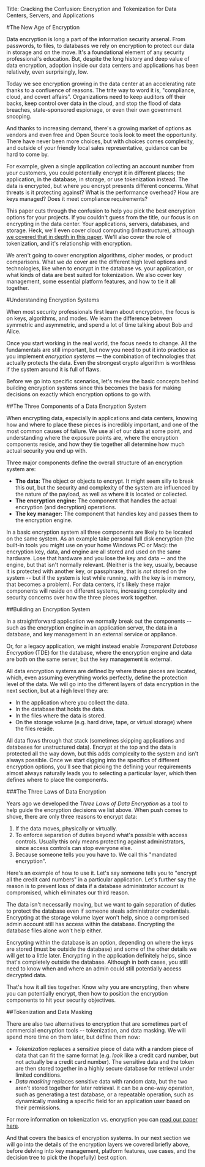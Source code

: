 Title: Cracking the Confusion: Encryption and Tokenization for Data Centers, Servers, and Applications

#The New Age of Encryption

Data encryption is long a part of the information security arsenal. From passwords, to files, to databases we rely on encryption to protect our data in storage and on the move. It's a foundational element of any security professional's education. But, despite the long history and deep value of data encryption, adoption inside our data centers and applications has been relatively, even surprisingly, low. 

Today we see encryption growing in the data center at an accelerating rate thanks to a confluence of reasons. The trite way to word it is, "compliance, cloud, and covert affairs". Organizations need to keep auditors off their backs, keep control over data in the cloud, and stop the flood of data breaches, state-sponsored espionage, or even their own government snooping. 

And thanks to increasing demand, there's a growing market of options as vendors and even free and Open Source tools look to meet the opportunity. There have never been more choices, but with choices comes complexity, and outside of your friendly local sales representative, guidance can be hard to come by. 

For example, given a single application collecting an account number from your customers, you could potentially encrypt it in different places; the application, in the database, in storage, or use tokenization instead. The data is encrypted, but where you encrypt presents different concerns. What threats is it protecting against? What is the performance overhead? How are keys managed? Does it meet compliance requirements? 

This paper cuts through the confusion to help you pick the best encryption options for your projects. If you couldn't guess from the title, our focus is on encrypting in the data center. Your applications, servers, databases, and storage. Heck, we'll even cover cloud computing (infrastructure), although [we covered that in depth in this paper](https://securosis.com/Research/Publication/defending-cloud-data-with-infrastructure-encryption). We'll also cover the role of tokenization, and it's relationship with encryption.

We aren't going to cover encryption algorithms, cipher modes, or product comparisons. What we *do* cover are the different high level options and technologies, like when to encrypt in the database vs. your application, or what kinds of data are best suited for tokenization. We also cover key management, some essential platform features, and how to tie it all together.

#Understanding Encryption Systems

When most security professionals first learn about encryption, the focus is on keys, algorithms, and modes. We learn the difference between symmetric and asymmetric, and spend a lot of time talking about Bob and Alice.

Once you start working in the real world, the focus needs to change. All the fundamentals are still important, but now you need to put it into practice as you implement *encryption systems* — the combination of technologies that actually protects the data. Even the strongest crypto algorithm is worthless if the system around it is full of flaws.

Before we go into specific scenarios, let's review the basic concepts behind building encryption systems since this becomes the basis for making decisions on exactly which encryption options to go with.

##The Three Components of a Data Encryption System

When encrypting data, especially in applications and data centers, knowing how and where to place these pieces is incredibly important, and one of the most common causes of failure. We use all of our data at some point, and understanding where the exposure points are, where the encryption components reside, and how they tie together all determine how much actual security you end up with.

Three major components define the overall structure of an encryption system are:

* **The data:** The object or objects to encrypt. It might seem silly to break this out, but the security and complexity of the system are influenced by the nature of the payload, as well as where it is located or collected.
* **The encryption engine:** The component that handles the actual encryption (and decryption) operations.
* **The key manager:** The component that handles key and passes them to the encryption engine.

In a basic encryption system all three components are likely to be located on the same system. As an example take personal full disk encryption (the built-in tools you might use on your home Windows PC or Mac): the encryption key, data, and engine are all stored and used on the same hardware. Lose that hardware and you lose the key and data -- and the engine, but that isn't normally relevant. (Neither is the key, usually, because it is protected with another key, or passphrase, that is *not* stored on the system -- but if the system is lost while running, with the key is in memory, that becomes a problem). For data centers, it's likely these major components will reside on different systems, increasing complexity and security concerns over how the three pieces work together. 

##Building an Encryption System

In a straightforward application we normally break out the components -- such as the encryption engine in an application server, the data in a database, and key management in an external service or appliance.

Or, for a legacy application, we might instead enable *Transparent Database Encryption* (TDE) for the database, where the encryption engine and data are both on the same server, but the key management is external. 

All data encryption systems are defined by where these pieces are located, which, even assuming everything works perfectly, define the protection level of the data. We will go into the different layers of data encryption in the next section, but at a high level they are:

* In the application where you collect the data.
* In the database that holds the data.
* In the files where the data is stored.
* On the storage volume (e.g. hard drive, tape, or virtual storage) where the files reside.

All data flows through that stack (sometimes skipping applications and databases for unstructured data). Encrypt at the top and the data is protected all the way down, but this adds complexity to the system and isn't always possible. Once we start digging into the specifics of different encryption options, you'll see that picking the defining your requirements almost always naturally leads you to selecting a particular layer, which then defines where to place the components.

###The Three Laws of Data Encryption

Years ago we developed the *Three Laws of Data Encryption* as a tool to help guide the encryption decisions we list above. When push comes to shove, there are only three reasons to encrypt data:

1. If the data moves, physically or virtually.
2. To enforce separation of duties beyond what's possible with access controls. Usually this only means protecting against administrators, since access controls can stop everyone else. 
3. Because someone tells you you have to. We call this "mandated encryption".

Here's an example of how to use it. Let's say someone tells you to "encrypt all the credit card numbers" in a particular application. Let's further say the reason is to prevent loss of data if a database administrator account is compromised, which eliminates our third reason.

The data isn't necessarily moving, but we want to gain separation of duties to protect the database even if someone steals administrator credentials. Encrypting at the storage volume layer won't help, since a compromised admin account still has access within the database. Encrypting the database files alone won't help either.

Encrypting within the database is an option, depending on where the keys are stored (must be outside the database) and some of the other details we will get to a little later. Encrypting in the application definitely helps, since that's completely outside the database. Although in both cases, you still need to know when and where an admin could still potentially access decrypted data.

That's how it all ties together. Know why you are encrypting, then where you can potentially encrypt, then how to position the encryption components to hit your security objectives. 

##Tokenization and Data Masking

There are also two alternatives to encryption that are sometimes part of commercial encryption tools -- tokenization, and data masking. We will spend more time on them later, but define them now:

* *Tokenization* replaces a sensitive piece of data with a random piece of data that can fit the same format (e.g. *look* like a credit card number, but not actually be a credit card number). The sensitive data and the token are then stored together in a highly secure database for retrieval under limited conditions.
* *Data masking* replaces sensitive data with random data, but the two aren't stored together for later retrieval. it can be a one-way operation, such as generating a test database, or a repeatable operation, such as dynamically masking a specific field for an application user based on their permissions.

For more information on tokenization vs. encryption you can [read our paper here](https://securosis.com/Research/Publication/tokenization-vs.-encryption-options-for-compliance).

And that covers the basics of encryption systems. In our next section we will go into the details of the encryption layers we covered briefly above, before delving into key management, platform features, use cases, and the decision tree to pick the (hopefully) best option.

